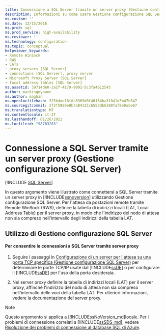 ```yaml
---
title: Connessione a SQL Server tramite un server proxy (Gestione configurazione SQL Server) | Microsoft Docs
description: Informazioni su come usare Gestione configurazione SQL Server per connettersi a SQL Server tramite un server proxy. Scoprire come usare WinSock remoto (RWS) per l'ascolto remoto.
ms.custom: ''
ms.date: 12/15/2016
ms.prod: sql
ms.prod_service: high-availability
ms.reviewer: ''
ms.technology: configuration
ms.topic: conceptual
helpviewer_keywords:
- Remote WinSock
- RWS
- LATs
- proxy servers [SQL Server]
- connections [SQL Server], proxy server
- Microsoft Proxy Server [SQL Server]
- local address tables [SQL Server]
ms.assetid: 39714de0-2a1f-4179-9091-5c3fa4612545
author: markingmyname
ms.author: maghan
ms.openlocfilehash: 325bdae16fdc8309d0f40134ba31041e5b47b547
ms.sourcegitcommit: 2f3f5920e0b7a84135c6553db6388faf8e0abe67
ms.translationtype: MT
ms.contentlocale: it-IT
ms.lasthandoff: 01/26/2021
ms.locfileid: "98783263"
---
```

# <a name="connect-to-sql-server-through-a-proxy-server-sql-server-configuration-manager"></a>Connessione a SQL Server tramite un server proxy (Gestione configurazione SQL Server)
 [!INCLUDE [SQL Server](../../includes/applies-to-version/sqlserver.md)]

  In questo argomento viene illustrato come connettersi a SQL Server tramite un server proxy in [!INCLUDE[ssnoversion](../../includes/ssnoversion-md.md)] utilizzando Gestione configurazione SQL Server. Per l'attesa da postazioni remote tramite Remote WinSock (RWS), definire la tabella di indirizzi locali (LAT, Local Address Table) per il server proxy, in modo che l'indirizzo del nodo di attesa non sia compreso nell'intervallo degli indirizzi della tabella LAT.  
  
##  <a name="using-sql-server-configuration-manager"></a><a name="SSMSProcedure"></a> Utilizzo di Gestione configurazione SQL Server  
  
#### <a name="to-enable-connections-to-sql-server-through-proxy-server"></a>Per consentire le connessioni a SQL Server tramite server proxy  
  
1.  Seguire i passaggi in [Configurazione di un server per l'attesa su una porta TCP specifica &#40;Gestione configurazione SQL Server&#41;](../../database-engine/configure-windows/configure-a-server-to-listen-on-a-specific-tcp-port.md) per determinare le porte TCP/IP usate dal [!INCLUDE[ssDE](../../includes/ssde-md.md)] o per configurare il [!INCLUDE[ssDE](../../includes/ssde-md.md)] per l'uso della porta desiderata.  
  
2.  Nel server proxy definire la tabella di indirizzi locali (LAT) per il server proxy, affinché l'indirizzo del nodo di attesa non sia compreso nell'intervallo delle voci della tabella LAT. Per ulteriori informazioni, vedere la documentazione del server proxy.  
  
> [!NOTE]
>  Questo argomento si applica a [!INCLUDE[ssNoVersion_md](../../includes/ssnoversion-md.md)]locale. Per i problemi di connessione correlati a [!INCLUDE[ssSDS_md](../../includes/sssds-md.md)], vedere [Risoluzione dei problemi di connessione al database SQL di Azure](/azure/sql-database/sql-database-troubleshoot-common-connection-issues).
